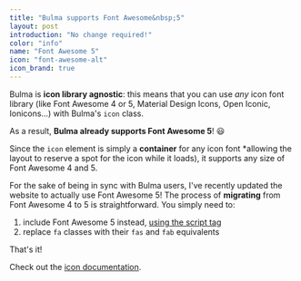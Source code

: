 ```yaml
---
title: "Bulma supports Font Awesome&nbsp;5"
layout: post
introduction: "No change required!"
color: "info"
name: "Font Awesome 5"
icon: "font-awesome-alt"
icon_brand: true
---
```


Bulma is **icon library agnostic**: this means that you can use _any_ icon font library (like Font Awesome 4 or 5, Material Design Icons, Open Iconic, Ionicons…) with Bulma's `icon` class.

As a result, **Bulma already supports Font Awesome 5**! 😃

Since the `icon` element is simply a **container** for any icon font *allowing the layout to reserve a spot for the icon while it loads), it supports any size of Font Awesome 4 and 5.

For the sake of being in sync with Bulma users, I've recently updated the website to actually use Font Awesome 5! The process of **migrating** from Font Awesome 4 to 5 is straightforward. You simply need to:

1. include Font Awesome 5 instead, [using the script tag](https://fontawesome.com/get-started)
2. replace `fa` classes with their `fas` and `fab` equivalents

That's it!

Check out the [icon documentation](/documentation/elements/icon/).

